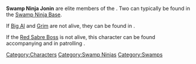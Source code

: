 **Swamp Ninja Jonin** are elite members of the [](Swamp_Ninjas.md). Two can typically be found in
the [Swamp Ninja Base](Swamp_Ninja_Base.md "wikilink").

If [Big Al](Big_Al.md "wikilink") and [Grim](Big_Grim.md "wikilink") are not
alive, they can be found in [](Stone_Rat_Village.md).

If the [Red Sabre Boss](Red_Sabre_Boss.md "wikilink") is not alive, this
character can be found accompanying [](Swamp_Ninja_Genin.md) and [](Swamp_Ninja_Chunin.md) in patrolling [](The_Swamp.md).

[Category:Characters](Category:Characters "wikilink") [Category:Swamp
Ninjas](Category:Swamp_Ninjas "wikilink")
[Category:Swamps](Category:Swamps "wikilink")